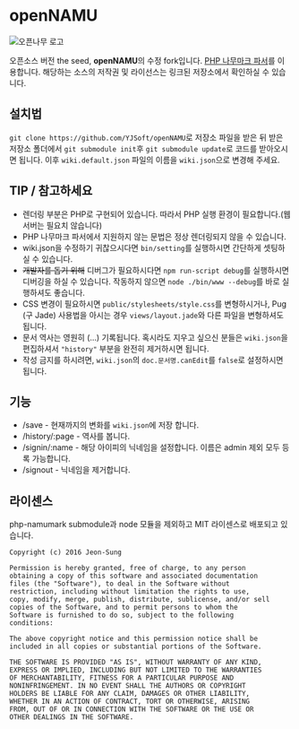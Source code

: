 # openNAMU
![오픈나무 로고](https://raw.githubusercontent.com/teamatus/openNAMU/master/public/images/on2.png)

오픈소스 버전 the seed, **openNAMU**의 수정 fork입니다. [PHP 나무마크 파서](https://github.com/koreapyj/php-namumark)를 이용합니다. 해당하는 소스의 저작권 및 라이선스는 링크된 저장소에서 확인하실 수 있습니다.

## 설치법
`git clone https://github.com/YJSoft/openNAMU`로 저장소 파일을 받은 뒤 받은 저장소 폴더에서 `git submodule init`후 `git submodule update`로 코드를 받아오시면 됩니다. 이후 `wiki.default.json` 파일의 이름을 `wiki.json`으로 변경해 주세요.

## TIP / 참고하세요
* 렌더링 부분은 PHP로 구현되어 있습니다. 따라서 PHP 실행 환경이 필요합니다.(웹서버는 필요치 않습니다)
* PHP 나무마크 파서에서 지원하지 않는 문법은 정상 렌더링되지 않을 수 있습니다.
* wiki.json을 수정하기 귀찮으시다면 `bin/setting`를 실행하시면 간단하게 셋팅하실 수 있습니다.
* ~~개발자를 돕기 위해~~ 디버그가 필요하시다면 `npm run-script debug`를 실행하시면 디버깅을 하실 수 있습니다. 작동하지 않으면 `node ./bin/www --debug`를 바로 실행하셔도 좋습니다.
* CSS 변경이 필요하시면 `public/stylesheets/style.css`를 변형하시거나, Pug (구 Jade) 사용법을 아시는 경우 `views/layout.jade`와 다른 파일을 변형하셔도 됩니다.
* 문서 역사는 영원히 (...) 기록됩니다. 혹시라도 지우고 싶으신 분들은 `wiki.json`을 편집하셔서 `"history"` 부분을 완전히 제거하시면 됩니다.
* 작성 금지를 하시려면, `wiki.json`의 `doc.문서명.canEdit`를 `false`로 설정하시면 됩니다.

## 기능
* /save - 현재까지의 변화를 `wiki.json`에 저장 합니다.
* /history/:page - 역사를 봅니다.
* /signin/:name - 해당 아이피의 닉네임을 설정합니다. 이름은 admin 제외 모두 등록 가능합니다.
* /signout - 닉네임을 제거합니다.

## 라이센스
php-namumark submodule과 node 모듈을 제외하고 MIT 라이센스로 배포되고 있습니다.
```
Copyright (c) 2016 Jeon-Sung

Permission is hereby granted, free of charge, to any person
obtaining a copy of this software and associated documentation
files (the "Software"), to deal in the Software without
restriction, including without limitation the rights to use,
copy, modify, merge, publish, distribute, sublicense, and/or sell
copies of the Software, and to permit persons to whom the
Software is furnished to do so, subject to the following
conditions:

The above copyright notice and this permission notice shall be
included in all copies or substantial portions of the Software.

THE SOFTWARE IS PROVIDED "AS IS", WITHOUT WARRANTY OF ANY KIND,
EXPRESS OR IMPLIED, INCLUDING BUT NOT LIMITED TO THE WARRANTIES
OF MERCHANTABILITY, FITNESS FOR A PARTICULAR PURPOSE AND
NONINFRINGEMENT. IN NO EVENT SHALL THE AUTHORS OR COPYRIGHT
HOLDERS BE LIABLE FOR ANY CLAIM, DAMAGES OR OTHER LIABILITY,
WHETHER IN AN ACTION OF CONTRACT, TORT OR OTHERWISE, ARISING
FROM, OUT OF OR IN CONNECTION WITH THE SOFTWARE OR THE USE OR
OTHER DEALINGS IN THE SOFTWARE.
```
